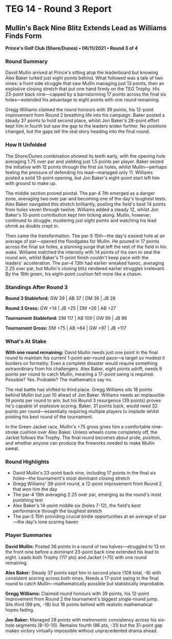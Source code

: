 # TEG 14 - Round 3 Report

## Mullin's Back Nine Blitz Extends Lead as Williams Finds Form

**Prince's Golf Club (Shore/Dunes) • 06/11/2021 • Round 3 of 4**

### Round Summary

David Mullin arrived at Prince's sitting atop the leaderboard but knowing Alex Baker lurked just eight points behind. What followed was a tale of two nines: a front side struggle that saw Mullin managing just 13 points, then an explosive closing stretch that put one hand firmly on the TEG Trophy. His 23-point back nine—capped by a barnstorming 17 points across the final six holes—extended his advantage to eight points with one round remaining.

Gregg Williams claimed the round honours with 39 points, his 12-point improvement from Round 2 breathing life into his campaign. Baker posted a steady 37 points to hold second place, whilst Jon Baker's 28-point effort kept him in fourth but saw the gap to the leaders widen further. No positions changed, but the gaps tell the real story heading into the final round.

### How It Unfolded

The Shore/Dunes combination showed its teeth early, with the opening hole averaging 1.75 over par and yielding just 1.5 points per player. Baker seized the initiative with 12 points through the first six holes, whilst Mullin—perhaps feeling the pressure of defending his lead—managed only 11. Williams posted a solid 13-point opening, but Jon Baker's eight-point start left him with ground to make up.

The middle section proved pivotal. The par-4 7th emerged as a danger zone, averaging two over par and becoming one of the day's toughest tests. Alex Baker navigated this stretch brilliantly, posting the field's best 14 points from holes seven through twelve. Williams added a steady 12, whilst Jon Baker's 10-point contribution kept him ticking along. Mullin, however, continued to struggle, mustering just eight points and watching his lead shrink as doubts crept in.

Then came the transformation. The par-5 15th—the day's easiest hole at an average of par—opened the floodgates for Mullin. He poured in 17 points across the final six holes, a stunning surge that left the rest of the field in his wake. Williams matched the intensity with 14 points of his own to seal the round win, whilst Baker's 11-point finish couldn't keep pace with the leaders' acceleration. The par-4 13th had earlier wreaked havoc, averaging 2.25 over par, but Mullin's closing blitz rendered earlier struggles irrelevant. By the 18th green, his eight-point cushion felt more like a chasm.

### Standings After Round 3

**Round 3 Stableford:** GW 39 | AB 37 | DM 36 | JB 28

**Round 3 Gross:** GW +14 | JB +25 | DM +26 | AB +27

**Tournament Stableford:** DM 117 | AB 109 | GW 99 | JB 86

**Tournament Gross:** DM +75 | AB +84 | GW +97 | JB +117

### What's At Stake

**With one round remaining:** David Mullin needs just one point in the final round to maintain his current 1-point-per-round pace—a target so modest it borders on formality. Even a complete disaster would require something extraordinary from his challengers. Alex Baker, eight points adrift, needs 9 points per round to catch Mullin, meaning a 17-point swing is required. Possible? Yes. Probable? The mathematics say no.

The real battle has shifted to third place. Gregg Williams sits 18 points behind Mullin but just 10 ahead of Jon Baker. Williams needs an implausible 19 points per round to win, but his Round 3 resurgence (39 points) proves he's capable of explosive scoring. Baker, 31 points back, would need 32 points per round—essentially requiring multiple players to implode whilst posting his best round of the tournament.

In the Green Jacket race, Mullin's +75 gross gives him a comfortable nine-stroke cushion over Alex Baker. Unless wheels come completely off, the Jacket follows the Trophy. The final round becomes about pride, position, and whether anyone can produce the fireworks needed to make Mullin sweat.

### Round Highlights

- David Mullin's 23-point back nine, including 17 points in the final six holes—the tournament's most dominant closing stretch
- Gregg Williams' 39-point round, a 12-point improvement from Round 2 that won him the day
- The par-4 13th averaging 2.25 over par, emerging as the round's most punishing test
- Alex Baker's 14-point middle six (holes 7-12), the field's best performance through the toughest stretch
- The par-5 15th providing crucial birdie opportunities at an average of par—the day's lone scoring haven

### Player Summaries

**David Mullin:** Posted 36 points in a round of two halves—struggled to 13 on the front nine before a dominant 23-point back nine extended his lead to eight. Leads both Trophy (117 pts) and Jacket (+75) with one round remaining.

**Alex Baker:** Steady 37 points kept him in second place (109 total, -8) with consistent scoring across both nines. Needs a 17-point swing in the final round to catch Mullin—mathematically possible but statistically improbable.

**Gregg Williams:** Claimed round honours with 39 points, his 12-point improvement from Round 2 the tournament's biggest single-round jump. Sits third (99 pts, -18) but 18 points behind with realistic mathematical hopes fading.

**Jon Baker:** Managed 28 points with metronomic consistency across his six-hole segments (8-10-10). Remains fourth (86 pts, -31) but the 31-point gap makes victory virtually impossible without unprecedented drama ahead.


